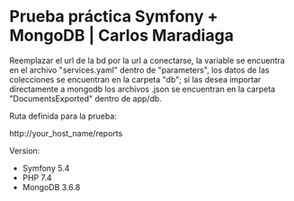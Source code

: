 # Prueba práctica Symfony + MongoDB | Carlos Maradiaga

Reemplazar el url de la bd por la url a conectarse, la variable se encuentra en el archivo "services.yaml" dentro de "parameters", los datos de las colecciones se encuentran en la carpeta "db"; si las desea importar directamente a mongodb los archivos .json se encuentran en la carpeta "DocumentsExported" dentro de app/db.

Ruta definida para la prueba:

http://your_host_name/reports

Version: 
* Symfony 5.4
* PHP 7.4
* MongoDB 3.6.8


